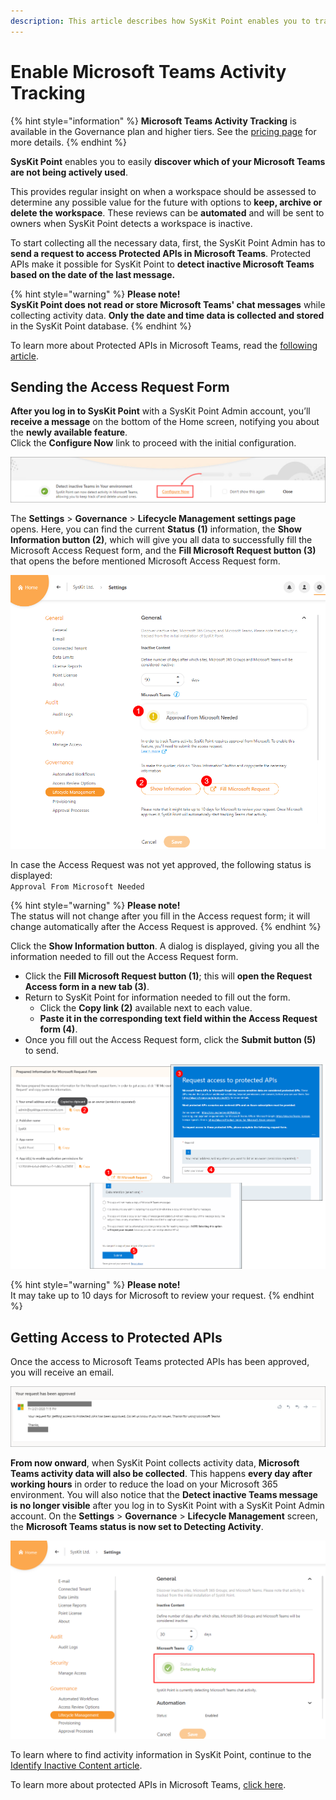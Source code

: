 ```yaml
---
description: This article describes how SysKit Point enables you to track Microsoft Teams activity in your tenant.
---
```


# Enable Microsoft Teams Activity Tracking

{% hint style="information" %}
**Microsoft Teams Activity Tracking** is available in the Governance plan and higher tiers. See the [pricing page](https://www.syskit.com/products/point/pricing/) for more details.
{% endhint %}

**SysKit Point** enables you to easily **discover which of your Microsoft Teams are not being actively used**. 

This provides regular insight on when a workspace should be assessed to determine any possible value for the future with options to **keep, archive or delete the workspace**. These reviews can be **automated** and will be sent to owners when SysKit Point detects a workspace is inactive.

 To start collecting all the necessary data, first, the SysKit Point Admin has to **send a request to access Protected APIs in Microsoft Teams**. Protected APIs make it possible for SysKit Point to **detect inactive Microsoft Teams based on the date of the last message.**

{% hint style="warning" %}
**Please note!  
SysKit Point does not read or store Microsoft Teams' chat messages** while collecting activity data. **Only the date and time data is collected and stored** in the SysKit Point database.
{% endhint %}

To learn more about Protected APIs in Microsoft Teams, read the [following article](https://docs.microsoft.com/en-us/graph/teams-protected-apis).

## Sending the Access Request Form

**After you log in to SysKit Point** with a SysKit Point Admin account, you’ll **receive a message** on the bottom of the Home screen, notifying you about the **newly available feature**.  
Click the **Configure Now** link to proceed with the initial configuration.

![Home Screen - Detect Inactive Teams message](../.gitbook/assets/teams_activity-admin_message%20%281%29%20%284%29%20%284%29%20%282%29%20%281%29%20%285%29.png)

The **Settings** &gt; **Governance** &gt; **Lifecycle Management** **settings page** opens. Here, you can find the current **Status** **\(1\)** information, the **Show Information button \(2\)**, which will give you all data to successfully fill the Microsoft Access Request form, and the **Fill Microsoft Request button \(3\)** that opens the before mentioned Microsoft Access Request form.

![SysKit Point Settings - Lifecycle Management page](../.gitbook/assets/teams_activity-settings.png)

In case the Access Request was not yet approved, the following status is displayed:  
`Approval From Microsoft Needed`

{% hint style="warning" %}
**Please note!**  
The status will not change after you fill in the Access request form; it will change automatically after the Access Request is approved.
{% endhint %}

Click the **Show Information button**. A dialog is displayed, giving you all the information needed to fill out the Access Request form.
* Click the **Fill Microsoft Request button \(1\)**; this will **open the Request Access form in a new tab \(3\)**. 
* Return to SysKit Point for information needed to fill out the form.
  *  Click the **Copy link \(2\)** available next to each value.
  * **Paste it in the corresponding text field within the Access Request form \(4\)**. 
* Once you fill out the Access Request form, click the **Submit button \(5\)** to send.

![Prepared information in SysKit Point &amp; Access Request Form](../.gitbook/assets/microsoft-teams-activity_information-and-form.png)

{% hint style="warning" %}
**Please note!**  
It may take up to 10 days for Microsoft to review your request.
{% endhint %}

## Getting Access to Protected APIs

Once the access to Microsoft Teams protected APIs has been approved, you will receive an email.

![Access approval email ](../.gitbook/assets/teams_activity-approval_email%20%283%29%20%283%29%20%283%29%20%281%29.png)

**From now onward**, when SysKit Point collects activity data, **Microsoft Teams activity data will also be collected**. This happens **every day after working hours** in order to reduce the load on your Microsoft 365 environment. You will also notice that the **Detect inactive Teams message is no longer visible** after you log in to SysKit Point with a SysKit Point Admin account. On the **Settings** &gt; **Governance** &gt; **Lifecycle Management** screen, the **Microsoft Teams status is now set to Detecting Activity**.

![Microsoft Teams - Detecting Activity status](../.gitbook/assets/microsoft-teams-activity_detecting-activity.png)

To learn where to find activity information in SysKit Point, continue to the [Identify Inactive Content article](../governance-and-automation/lifecycle-management/inactive-content.md).

To learn more about protected APIs in Microsoft Teams, [click here](https://docs.microsoft.com/en-us/graph/teams-protected-apis).
